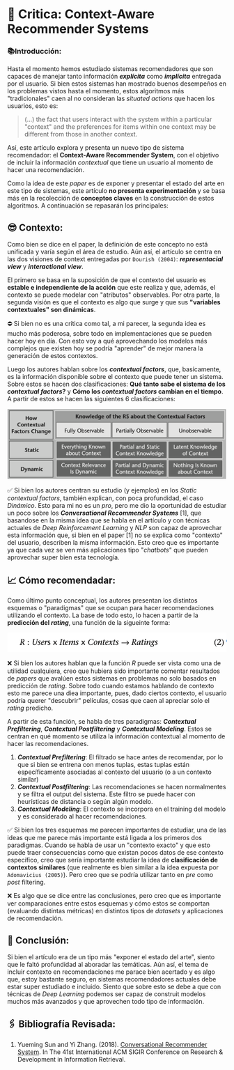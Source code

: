 # 📖 Critica: Context-Aware Recommender Systems
 
### 📚Introducción:

Hasta el momento hemos estudiado sistemas recomendadores que son capaces de manejar tanto información **_explícita_** como **_implícita_** entregada por el usuario. Si bien estos sistemas han mostrado buenos desempeños en los problemas vistos hasta el momento, estos algoritmos más "tradicionales" caen al no consideran las _situated actions_ que hacen los usuarios, esto es:

> (...) the fact that users interact with the system within a particular "context" and the preferences for items within one context may be different from those in another context.

 Así, este artículo explora y presenta un nuevo tipo de sistema recomendador: el **Context-Aware Recommender System**, con el objetivo de incluir la información _contextual_ que tiene un usuario al momento de hacer una recomendación.

Como la idea de este _paper_ es de exponer y presentar el estado del arte en este tipo de sistemas, este artículo **no presenta experimentación** y se basa más en la recolección de **conceptos claves** en la construcción de estos algoritmos. A continuación se repasarán los principales:

## 😎 Contexto:
Como bien se dice en el paper, la definición de este concepto no está unificada y varía según el área de estudio. Aún así, el artículo se centra en las dos visiones de context entregadas por ```Dourish (2004)```: **_representacial view_** y **_interactional view_**.

 El primero se basa en la suposición de que el contexto del usuario es __estable e independiente de la acción__ que este realiza y que, además, el contexto se puede modelar con "atributos" observables. Por otra parte, la segunda visión es que el contexto es algo que surge y que sus **"variables contextuales" son dinámicas**.

 ⛔️ Si bien no es una crítica como tal, a mi parecer, la segunda idea es mucho más poderosa, sobre todo en implementaciones que se pueden hacer hoy en día. Con esto voy a qué aprovechando los modelos más complejos que existen hoy se podría "aprender" de mejor manera la generación de estos contextos.

Luego los autores hablan sobre los **_contextual factors_**, que, basícamente, es la información disponible sobre el contexto que puede tener un sistema. Sobre estos se hacen dos clasificaciones: **Qué tanto sabe el sistema de los _contextual factors_?** y **Cómo los _contextual factors_ cambian en el tiempo**. A partir de estos se hacen las siguientes 6 clasificaciones:

![picture 1](images/7260ea87d2fa75968f3a7e7086570a5a82503071ed03c2cae4c5d7d3595d52e3.png)  

✅ Si bien los autores centran su estudio (y ejemplos) en los _Static_ _contextual factors_, también explican, con poca profundidad, el caso _Dinámico_. Esto para mi no es un _pro_, pero me dio la oportunidad de estudiar un poco sobre los **_Conversational Recommender Systems_** [1], que basandose en la misma idea que se habla en el artículo y con técnicas actuales de _Deep Reinforcement Learning_ y _NLP_ son capaz de aprovechar esta información que, si bien en el paper [1] no se explica como "contexto" del usuario, describen la misma información. Esto creo que es importante ya que cada vez se ven más aplicaciones tipo "_chatbots_" que pueden aprovechar super bien esta tecnología.

## 📈 Cómo recomendadar:
Como último punto conceptual, los autores presentan los distintos esquemas o "paradigmas" que se ocupan para hacer recomendaciones utilizando el contexto. La base de todo esto, lo hacen a partir de la **predicción del _rating_**, una función de la sigueinte forma:

![picture 2](images/358ef9ca82d0dfb4c5f54bfc8655ea20045cbc2dc7fd4540d8397a4acf64990e.png)

❌ Si bien los autores hablan que la función _R_ puede ser vista como una de utilidad cualquiera, creo que hubiera sido importante comentar resultados de _papers_ que avalúen estos sistemas en problemas no solo basados en predicción de _rating_. Sobre todo cuando estamos hablando de contexto esto me parece una diea importante, pues, dado ciertos contexto, el usuario podría querer "descubrir" películas, cosas que caen al apreciar solo el _rating_ predicho.

A partir de esta función, se habla de tres paradigmas: **_Contextual Prefiltering_**, **_Contextual Postfiltering_** y **_Contextual Modeling_**. Estos se centran en qué momento se utiliza la información contextual al momento de hacer las recomendaciones.
1. **_Contextual Prefiltering_**: El filtrado se hace antes de recomendar, por lo que si bien se entrena con menos tuplas, estas tuplas están específicamente asociadas al contexto del usuario (o a un contexto similar)
2. **_Contextual Postfiltering_**: Las recomendaciones se hacen normalmentes y se filtra el output del sistema. Este filtro se puede hacer con heurísticas de distancia o según algún modelo.
3. **_Contextual Modeling_**: El contexto se incorpora en el training del modelo y es considerado al hacer recomendaciones.

✅ Si bien los tres esquemas me parecen importantes de estudiar, una de las ideas que me parece más importante está ligada a los primeros dos paradigmas. Cuando se habla de usar un "contexto exacto" y que esto puede traer consecuencias como que existan pocos datos de ese contexto específico, creo que sería importante estudiar la idea de **clasificación de contextos similares** (que realmente es bien similar a la idea expuesta por ```Adomavicius (2005)```). Pero creo que se podría utilizar tanto en _pre_ como _post_ filtering.

❌ Es algo que se dice entre las conclusiones, pero creo que es importante ver comparaciones entre estos esquemas y cómo estos se comportan (evaluando distintas métricas) en distintos tipos de _datasets_ y aplicaciones de recomendación.

## 📕 Conclusión:
Si bien el artículo era de un tipo más "exponer el estado del arte", siento que le faltó profundidad al aboradar las temáticas. Aún así, el tema de incluir contexto en recomendaciones me parace bien acertado y es algo que, estoy bastante seguro, en sistemas recomendadores actuales debe estar super estudiado e incluido. Siento que sobre esto se debe a que con técnicas de _Deep Learning_ podemos ser capaz de construit modelos muchos más avanzados y que aprovechen todo tipo de información.

## 🖇 Bibliografía Revisada:

1. Yueming Sun and Yi Zhang. (2018). [Conversational Recommender System](https://arxiv.org/pdf/1806.03277.pdf). In The 41st International ACM SIGIR Conference on Research & Development in Information Retrieval.